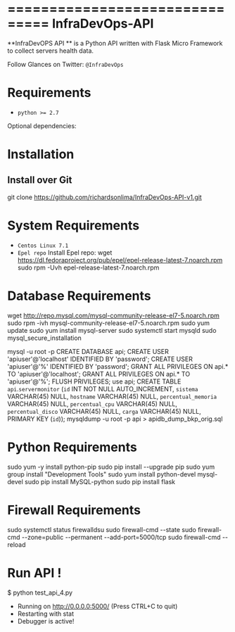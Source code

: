 ===============================
InfraDevOps-API
===============================

**InfraDevOPS API ** is a Python API written with Flask Micro Framework to collect servers health data.

Follow Glances on Twitter: `@InfraDevOps`

Requirements
============

- ``python >= 2.7``

Optional dependencies:

Installation
============

Install over Git
---------------------------

git clone https://github.com/richardsonlima/InfraDevOps-API-v1.git 


System Requirements
============
- ``Centos Linux 7.1`` 
- ``Epel repo`` 
Install Epel repo:
   wget https://dl.fedoraproject.org/pub/epel/epel-release-latest-7.noarch.rpm
   sudo rpm -Uvh epel-release-latest-7.noarch.rpm

Database Requirements
============

  wget http://repo.mysql.com/mysql-community-release-el7-5.noarch.rpm
  sudo rpm -ivh mysql-community-release-el7-5.noarch.rpm
  sudo yum update
  sudo yum install mysql-server
  sudo systemctl start mysqld
  sudo mysql_secure_installation
  
  mysql -u root -p
  CREATE DATABASE api;
  CREATE USER 'apiuser'@'localhost' IDENTIFIED BY 'password';
  CREATE USER 'apiuser'@'%' IDENTIFIED BY 'password';
  GRANT ALL PRIVILEGES ON api.* TO 'apiuser'@'localhost';
  GRANT ALL PRIVILEGES ON api.* TO 'apiuser'@'%';
  FLUSH PRIVILEGES;
  use api;
  CREATE TABLE `api`.`servermonitor` (`id` INT NOT NULL AUTO_INCREMENT, `sistema` VARCHAR(45) NULL, `hostname` VARCHAR(45) NULL, 
  `percentual_memoria` VARCHAR(45) NULL, `percentual_cpu` VARCHAR(45) NULL, `percentual_disco` VARCHAR(45) NULL, 
  `carga` VARCHAR(45) NULL, PRIMARY KEY (`id`));
   mysqldump -u root -p api > apidb_dump_bkp_orig.sql


Python Requirements
============
  sudo yum -y install python-pip
  sudo pip install --upgrade pip
  sudo yum group install "Development Tools"
  sudo yum install python-devel mysql-devel
  sudo pip install MySQL-python
  sudo pip install flask

Firewall Requirements
============
  sudo systemctl status firewalldsu
  sudo firewall-cmd --state 
  sudo  firewall-cmd --zone=public --permanent --add-port=5000/tcp
  sudo firewall-cmd --reload

Run API !
============
 $ python test_api_4.py
 * Running on http://0.0.0.0:5000/ (Press CTRL+C to quit)
 * Restarting with stat
 * Debugger is active!